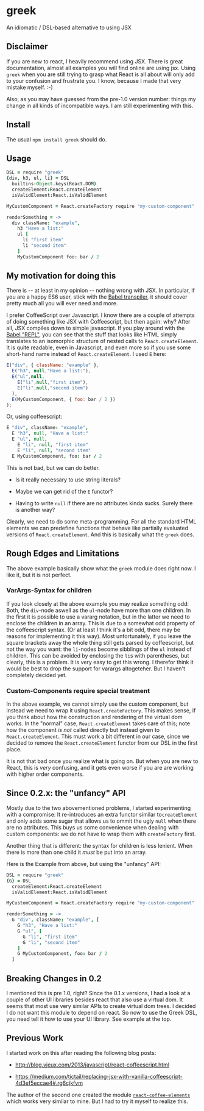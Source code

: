 # greek

An idiomatic / DSL-based alternative to using JSX

## Disclaimer

If you are new to react, I heavily recommend using JSX. There is great
documentation, almost all examples you will find online are using jsx.  Using
`greek` when you are still trying to grasp what React is all about will only
add to your confusion and frustrate you.  I know, because I made that very
mistake myself. :-)

Also, as you may have guessed from the pre-1.0 version number: things my change
in all kinds of incompatible ways. I am still experimenting with this.

## Install

The usual `npm install greek` should do.

## Usage

```coffee
DSL = require "greek"
{div, h3, ul, li} = DSL
  builtins:Object.keys(React.DOM)
  createElement:React.createElement
  isValidElement:React.isValidElement

MyCustomComponent = React.createFactory require "my-custom-component"

renderSomething = ->
  div className: "example",
    h3 "Have a list:"
    ul [
      li "first item"
      li "second item"
    ]
    MyCustomComponent foo: bar / 2
```

## My motivation for doing this

There is -- at least in my opinion -- nothing wrong with JSX. In particular, if
you are a happy ES6 user, stick with the [Babel
transpiler](http://babeljs.io/), it should cover pretty much all you will ever
need and more.

I prefer CoffeeScript over Javascript. I know there are a couple of attempts of
doing something like JSX with Coffeescript, but then again: why?
After all, JSX compiles down to simple javascript. If you play around with the
[Babel "REPL"](http://babeljs.io/repl/), you can see that the stuff that looks
like HTML simply translates to an isomorphic structure of nested calls to
`React.createElement`. It is quite readable, even in Javascript, and even more
so if you use some short-hand name instead of `React.createElement`. 
I used `E` here:

```javascript
E("div", { className: "example" },
  E("h3", null,"Have a list:"),
  E("ul",null,
    E("li",null,"first item"),
    E("li",null,"second item")
  ),
  E(MyCustomComponent, { foo: bar / 2 })
);
```

Or, using coffeescript:

```coffee
E "div", className: "example",
  E "h3", null, "Have a list:"
  E "ul", null,
    E "li", null, "first item"
    E "li", null, "second item"
  E MyCustomComponent, foo: bar / 2
```

This is not bad, but we can do better. 

-   Is it really necessary to use string literals?

-   Maybe we can get rid of the `E` functor?

-   Having to write `null` if there are no attributes kinda sucks.
    Surely there is another way?

Clearly, we need to do some meta-programming. For all the standard HTML elements
we can predefine functions that behave like partially evaluated versions of
`React.createElement`. And this is basically what the `greek` does.



## Rough Edges and Limitations

The above example basically show what the `greek` module does right now.  I
like it, but it is not perfect.

### VarArgs-Syntax for children

If you look closely at the above example you may realize something odd: Both,
the `div`-node aswell as the `ul`-node have more than one children.  In the
first it is possible to use a vararg notation, but in the latter we need to
enclose the children in an array. This is due to a somewhat odd property of the
coffeescript syntax. (Or at least _I_ think it's a bit odd, there may be
reasons for implementing it this way). Most unfortunately, if you leave the
square brackets away the whole thing still gets parsed by coffeescript, but not
the way you want: the `li`-nodes become sibblings of the `ul` instead of
children. This can be avoided by enclosing the `li`s with parentheses, but
clearly, this is a problem. It is very easy to get this wrong.  I therefor
think it would be best to drop the support for varargs altogeteher. But I
haven't completely decided yet.

### Custom-Components require special treatment

In the above example, we cannot simply use the custom component, but instead we
need to wrap it using `React.createFactory`. This makes sense, if you think
about how the construction and rendering of the virtual dom works. In the
"normal" case, `React.createElement` takes care of this; note how the component
_is not_ called directly but instead given to `React.createElement`.  This must
work a bit different in our case, since we decided to remove the
`React.createElement` functor from our DSL in the first place.

It is not that bad once you realize what is going on.  But when you are new to
React, this is _very_ confusing, and it gets even worse if you are are working
with higher order components. 

## Since 0.2.x: the "unfancy" API

Mostly due to the two abovementioned problems, I started experimenting with
a compromise: It re-introduces an extra functor similar to`createElement`
and only adds some sugar that allows us to ommit the ugly `null` when there
are no attributes. This buys us some convenience when dealing with custom components:
we do not have to wrap them with `createFactory` first.

Another thing that is different: the syntax for children is less lenient.
When there is more than one child it *must* be put into an array.

Here is the Example from above, but using the "unfancy" API:
```coffee
DSL = require "greek"
{G} = DSL
  createElement:React.createElement
  isValidElement:React.isValidElement

MyCustomComponent = React.createFactory require "my-custom-component"

renderSomething = ->
  G "div", className: "example", [
    G "h3", "Have a list:"
    G "ul", [
      G "li", "first item"
      G "li", "second item"
    ]
    G MyCustomComponent, foo: bar / 2
  ]
```

## Breaking Changes in 0.2

I mentioned this is pre 1.0, right?
Since the 0.1.x versions, I had a look at a couple of other UI libraries
besides react that also use a virtual dom. It seems that most use very similar
APIs to create virtual dom trees. I decided I do not want this module to depend
on react. So now to use the Greek DSL, you need tell it how to use your UI library.
See example at the top.

## Previous Work

I started work on this after reading the following blog posts:

-   <http://blog.vjeux.com/2013/javascript/react-coffeescript.html>

-   <https://medium.com/tictail/replacing-jsx-with-vanilla-coffeescript-4d3ef5eccae4#.rg6cjkfvm>

The author of the second one created the module 
[`react-coffee-elements`](https://github.com/kalasjocke/react-coffee-elements)
which works very similar to mine. But I had to try it myself to realize this.
